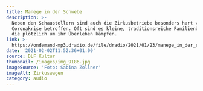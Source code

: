 ```yaml
---
title: Manege in der Schwebe
description: >-
  Neben den Schaustellern sind auch die Zirkusbetriebe besonders hart von der
  Coronakrise betroffen. Oft sind es kleine, traditionsreiche Familienbetriebe,
  die plötzlich um ihr Überleben kämpfen.
link: >-
  https://ondemand-mp3.dradio.de/file/dradio/2021/01/23/manege_in_der_schwebe_corona_und_die_zirkusbranche_drk_20210123_0750_8307f065.mp3
date: '2021-02-02T11:52:36+01:00'
source: DLF Kultur
thumbnail: /images/img_9186.jpg
imageSource: 'Foto: Sabina Zollner'
imageAlt: Zirkuswagen
category: audio
---
```


